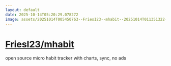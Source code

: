 ```yaml
---
layout: default
date: 2025-10-14T05:20:29.078272
image: assets/20251014T005450763--FriesI23--mhabit--20251014T011351322--cropped.png
---
```


# [FriesI23/mhabit](https://github.com/FriesI23/mhabit)

open source micro habit tracker with charts, sync, no ads
